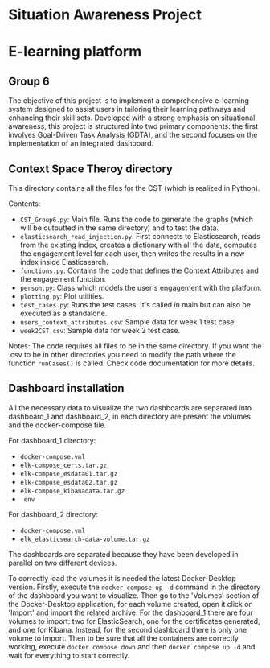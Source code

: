 # Situation Awareness Project

# E-learning platform

## Group 6

The objective of this project is to implement a comprehensive e-learning system designed to assist
users in tailoring their learning pathways and enhancing their skill sets. Developed with a strong
emphasis on situational awareness, this project is structured into two primary components: the
first involves Goal-Driven Task Analysis (GDTA), and the second focuses on the implementation
of an integrated dashboard.

## Context Space Theroy directory

This directory contains all the files for the CST (which is realized in Python).

Contents:

- `CST_Group6.py`: Main file. Runs the code to generate the graphs (which will be outputted in the same directory) and to test the data.
- `elasticsearch_read_injection.py`: First connects to Elasticsearch, reads from the existing index, creates a dictionary with all the data, computes the engagement level for each user, then writes the results in a new index inside Elasticsearch.
- `functions.py`: Contains the code that defines the Context Attributes and the engagement function.
- `person.py`: Class which models the user's engagement with the platform.
- `plotting.py`: Plot utilities.
- `test_cases.py`: Runs the test cases. It's called in main but can also be executed as a standalone.
- `users_context_attributes.csv`: Sample data for week 1 test case.
- `week2CST.csv`: Sample data for week 2 test case.

Notes: The code requires all files to be in the same directory. If you want the .csv to be in other directories you need to modify the path where the function `runCases()` is called.
Check code documentation for more details.

## Dashboard installation

All the necessary data to visualize the two dashboards are separated into dashboard_1 and dashboard_2, in each directory are present the volumes and the docker-compose file.

For dashboard_1 directory:

- `docker-compose.yml`
- `elk-compose_certs.tar.gz`
- `elk-compose_esdata01.tar.gz`
- `elk-compose_esdata02.tar.gz`
- `elk-compose_kibanadata.tar.gz`
- `.env`

For dashboard_2 directory:

- `docker-compose.yml`
- `elk_elasticsearch-data-volume.tar.gz`

The dashboards are separated because they have been developed in parallel on two different devices.

To correctly load the volumes it is needed the latest Docker-Desktop version. Firstly, execute the `docker compose up -d` command in the directory of the dashboard you want to visualize. Then go to the 'Volumes' section of the Docker-Desktop application, for each volume created, open it click on 'Import' and import the related archive. For the dashboard_1 there are four volumes to import: two for ElasticSearch, one for the certificates generated, and one for Kibana. Instead, for the second dashboard there is only one volume to import. Then to be sure that all the containers are correctly working, execute `docker compose down` and then `docker compose up -d` and wait for everything to start correctly.
